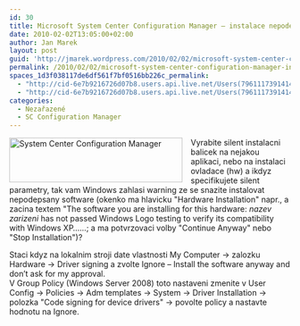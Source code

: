 ```yaml
---
id: 30
title: Microsoft System Center Configuration Manager – instalace nepodepsaného sw
date: 2010-02-02T13:05:00+02:00
author: Jan Marek
layout: post
guid: 'http://jmarek.wordpress.com/2010/02/02/microsoft-system-center-configuration-manager-%e2%80%93-instalace-nepodepsaneho-sw'
permalink: /2010/02/02/microsoft-system-center-configuration-manager-instalace-nepodepsaneho-sw/
spaces_1d3f038117de6df561f7bf0516bb226c_permalink:
  - "http://cid-6e7b9216726d07b8.users.api.live.net/Users(7961117391414167480)/Blogs('6E7B9216726D07B8!242')/Entries('6E7B9216726D07B8!332')?authkey=EpZNAU0huAk%24"
  - "http://cid-6e7b9216726d07b8.users.api.live.net/Users(7961117391414167480)/Blogs('6E7B9216726D07B8!242')/Entries('6E7B9216726D07B8!332')?authkey=EpZNAU0huAk%24"
categories:
  - Nezařazené
  - SC Configuration Manager
---
```

<div id="msgcns!6E7B9216726D07B8!332" class="bvMsg">
  <p>
    <img style="display:inline;margin:0 15px 0 0;" alt="System Center Configuration Manager" align="left" src="http://i.microsoft.com/global/systemcenter/en/us/PublishingImages/SysCnt-ConfigMgr_80.png" width="310" height="80" />Vyrabite silent instalacni balicek na nejakou aplikaci, nebo na instalaci ovladace (hw) a ikdyz specifikujete silent parametry, tak vam Windows zahlasi warning ze se snazite instalovat nepodepsany software (okenko ma hlavicku "Hardware Installation" napr., a zacina textem "The software you are installing for this hardware: <em>nazev zarizeni</em> has not passed Windows Logo testing to verify its compatibility with Windows XP&#8230;&#8230;; a ma potvrzovaci volby "Continue Anyway" nebo "Stop Installation")?
  </p>
  
  <p>
    Staci kdyz na lokalnim stroji date vlastnosti My Computer -> zalozku Hardware -> Driver signing a zvolte Ignore &#8211; Install the software anyway and don&#8217;t ask for my approval.<br />V Group Policy (Windows Server 2008) toto nastaveni zmenite v User Config -> Policies -> Adm templates -> System -> Driver Installation -> polozka "Code signing for device drivers" -> povolte policy a nastavte hodnotu na Ignore.
  </p>
</div>
